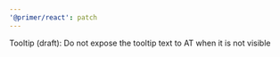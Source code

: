```yaml
---
'@primer/react': patch
---
```


Tooltip (draft): Do not expose the tooltip text to AT when it is not visible
